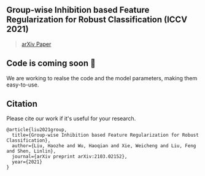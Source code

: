 ## Group-wise Inhibition based Feature Regularization for Robust Classification (ICCV 2021)
> [arXiv Paper](https://arxiv.org/abs/2103.02152)

## Code is coming soon 😬
We are working to realse the code and the model parameters, making them easy-to-use.


## Citation
Please cite our work if it's useful for your research.
```
@article{liu2021group,
  title={Group-wise Inhibition based Feature Regularization for Robust Classification},
  author={Liu, Haozhe and Wu, Haoqian and Xie, Weicheng and Liu, Feng and Shen, Linlin},
  journal={arXiv preprint arXiv:2103.02152},
  year={2021}
}
```